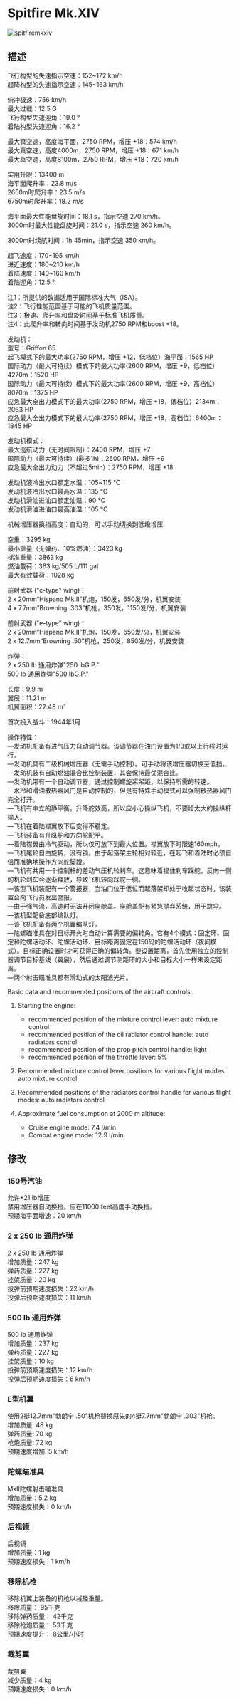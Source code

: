 # Spitfire Mk.XIV  
  
![spitfiremkxiv](../images/spitfiremkxiv.png)  
  
## 描述  
  
飞行构型的失速指示空速：152~172 km/h  
起降构型的失速指示空速：145~163 km/h  
  
俯冲极速：756 km/h  
最大过载：12.5 G  
飞行构型失速迎角：19.0 °  
着陆构型失速迎角：16.2 °  
  
最大真空速，高度海平面，2750 RPM，增压 +18：574 km/h  
最大真空速，高度4000m，2750 RPM，增压 +18：671 km/h  
最大真空速，高度8100m，2750 RPM，增压 +18：720 km/h  
  
实用升限：13400 m  
海平面爬升率：23.8 m/s  
2650m时爬升率：23.5 m/s  
6750m时爬升率：18.2 m/s  
  
海平面最大性能盘旋时间：18.1 s，指示空速 270 km/h。  
3000m时最大性能盘旋时间：21.0 s，指示空速 260 km/h。  
  
3000m时续航时间：1h 45min，指示空速 350 km/h。  
  
起飞速度：170~195 km/h  
进近速度：180~210 km/h  
着陆速度：140~160 km/h  
着陆迎角：12.5 °  
  
注1：所提供的数据适用于国际标准大气（ISA）。  
注2：飞行性能范围基于可能的飞机质量范围。  
注3：极速、爬升率和盘旋时间基于标准飞机质量。  
注4：此爬升率和转向时间基于发动机2750 RPM和boost +18。  
  
发动机：  
型号：Griffon 65  
起飞模式下的最大功率(2750 RPM，增压 +12，低档位）海平面：1565 HP  
国际动力（最大可持续）模式下的最大功率(2600 RPM，增压 +9，低档位）4270m：1520 HP  
国际动力（最大可持续）模式下的最大功率(2600 RPM，增压 +9，高档位）8070m：1375 HP  
应急最大全出力模式下的最大功率(2750 RPM，增压 +18，低档位）2134m：2063 HP  
应急最大全出力模式下的最大功率(2750 RPM，增压 +18，高档位）6400m：1845 HP  
  
发动机模式：  
最大巡航动力（无时间限制）：2400 RPM，增压 +7  
国际动力（最大可持续）(最多1h)：2600 RPM，增压 +9  
应急最大全出力动力（不超过5min）：2750 RPM，增压 +18  
  
发动机液冷出水口额定水温：105~115 °C  
发动机液冷出水口最高水温：135 °C  
发动机滑油进油口额定油温：90 °C  
发动机滑油进油口最高油温：105 °C  
  
机械增压器换挡高度：自动的，可以手动切换到低级增压  
  
空重：3295 kg  
最小重量（无弹药、10%燃油）：3423 kg  
标准重量：3863 kg  
燃油载荷：363 kg/505 L/111 gal  
最大有效载荷：1028 kg  
  
前射武器 ("c-type" wing)：  
2 x 20mm“Hispano Mk.II”机炮，150发，650发/分，机翼安装  
4 x 7.7mm“Browning .303”机枪，350发，1150发/分，机翼安装  
  
前射武器 ("e-type" wing)：  
2 x 20mm“Hispano Mk.II”机炮，150发，650发/分，机翼安装  
2 x 12.7mm“Browning .50”机枪，250发，850发/分，机翼安装  
  
炸弹：  
2 x 250 lb 通用炸弹"250 lbG.P."  
500 lb 通用炸弹"500 lbG.P."  
  
长度：9.9 m  
翼展：11.21 m  
机翼面积：22.48 m²  
  
首次投入战斗：1944年1月  
  
操作特性：  
—发动机配备有进气压力自动调节器。该调节器在油门设置为1/3或以上行程时运行。  
—发动机具有二级机械增压器（无需手动控制）。可手动将该增压器切换至低挡。  
—发动机装有自动燃油混合比控制装置，其会保持最优混合比。  
—发动机带有一个自动调节器，通过控制螺旋桨桨距，以保持所需的转速。  
—水冷和滑油散热器风门是自动控制的，但是有特殊手动模式可以强制散热器风门完全打开。  
—飞机有中立的静平衡。升降舵效高，所以应小心操纵飞机，不要给太大的操纵杆输入。  
—飞机在着陆襟翼放下后变得不稳定。  
—飞机装备有升降舵和方向舵配平。  
—着陆襟翼由冷气驱动，所以仅可放下到最大位置。襟翼放下时限速160mph。  
—飞机尾轮自由旋转，没有锁。由于起落架主轮相对较近，在起飞和着陆时必须自信而准确地操作方向舵脚蹬。  
—飞机有共用一个控制杆的差动气压机轮刹车。这意味着捏住刹车踩舵，反向一侧的机轮刹车会逐渐释放，导致飞机转向踩舵一侧。  
—该型飞机装配有一个警报器，当油门位于低位而起落架却处于收起状态时，该装置会向飞行员发出警报。  
—由于强气流，高速时无法开闭座舱盖。座舱盖配有紧急抛弃系统，用于跳伞。  
—该机型配备底部编队灯。  
—该飞机配备有两个机翼编队灯。  
—陀螺瞄准具在对目标开火时自动计算需要的偏转角。它有4个模式：固定环、固定和陀螺活动环、陀螺活动环、目标距离固定在150码的陀螺活动环（夜间模式）。目标正确设置时才可获得正确的偏转角。要设置距离，首先使用独立的控制器调节目标基线（翼展），然后通过调节测距环的大小和目标大小一样来设定距离。  
—两个射击瞄准具都有滑动式的太阳滤光片。  
  
Basic data and recommended positions of the aircraft controls:  
1. Starting the engine:  
	- recommended position of the mixture control lever: auto mixture control  
	- recommended position of the oil radiator control handle: auto radiators control  
	- recommended position of the prop pitch control handle: light  
	- recommended position of the throttle lever: 5%  
  
2. Recommended mixture control lever positions for various flight modes: auto mixture control  
  
3. Recommended positions of the radiators control handle for various flight modes: auto radiators control  
  
4. Approximate fuel consumption at 2000 m altitude:  
	- Cruise engine mode: 7.4 l/min  
	- Combat engine mode: 12.9 l/min  
  
## 修改  
  
  
### 150号汽油  
  
允许+21 lb增压  
禁用增压器自动换挡。应在11000 feet高度手动换挡。  
预期海平面增速：20 km/h  
  
### 2 x 250 lb 通用炸弹  
  
2 x 250 lb 通用炸弹  
增加质量：247 kg  
弹药质量：227 kg  
挂架质量：20 kg  
投弹前预期速度损失：22 km/h  
投弹后预期速度损失：11 km/h  
  
### 500 lb 通用炸弹  
  
500 lb 通用炸弹  
增加质量：237 kg  
弹药质量：227 kg  
挂架质量：10 kg  
投弹前预期速度损失：12 km/h  
投弹后预期速度损失：6 km/h  
  
### E型机翼  
  
使用2挺12.7mm"勃朗宁 .50"机枪替换原先的4挺7.7mm"勃朗宁 .303"机枪。  
增加质量: 48 kg  
弹药质量: 70 kg  
枪炮质量: 72 kg  
预期速度增加: 5 km/h  
  
### 陀螺瞄准具  
  
MkII陀螺射击瞄准具  
增加质量：5.2 kg  
预期速度损失：0 km/h  
  
### 后视镜  
  
后视镜  
增加质量：1 kg  
预期速度损失：1 km/h  
  
### 移除机枪  
  
移除机翼上装备的机枪以减轻重量。  
移除质量： 95千克  
移除弹药质量： 42千克  
移除枪炮质量： 53千克   
预期速度提升： 8公里/小时  
  
### 裁剪翼  
  
裁剪翼  
减少质量：4 kg  
预期速度损失：0 km/h  